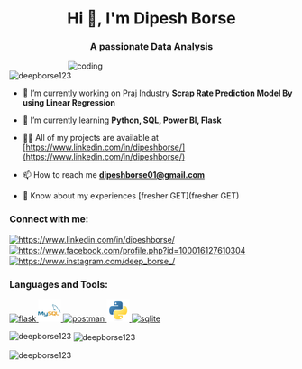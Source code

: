 <h1 align="center">Hi 👋, I'm Dipesh Borse</h1>
<h3 align="center">A passionate Data Analysis</h3>
<img align="right"alt="coding"width="400"src="https://img.freepik.com/premium-vector/flat-design-man-is-analyzing-data-with-lot-dedication-working-his-office-laptop_505928-33.jpg?w=740"
<p align="left"> <img src="https://komarev.com/ghpvc/?username=deepborse123&label=Profile%20views&color=0e75b6&style=flat" alt="deepborse123" /> </p>

- 🔭 I’m currently working on Praj Industry **Scrap Rate Prediction Model By using Linear Regression**

- 🌱 I’m currently learning **Python, SQL, Power BI, Flask**

- 👨‍💻 All of my projects are available at [https://www.linkedin.com/in/dipeshborse/](https://www.linkedin.com/in/dipeshborse/)

- 📫 How to reach me **dipeshborse01@gmail.com**

- 📄 Know about my experiences [fresher GET](fresher GET)

<h3 align="left">Connect with me:</h3>
<p align="left">
<a href="https://linkedin.com/in/https://www.linkedin.com/in/dipeshborse/" target="blank"><img align="center" src="https://raw.githubusercontent.com/rahuldkjain/github-profile-readme-generator/master/src/images/icons/Social/linked-in-alt.svg" alt="https://www.linkedin.com/in/dipeshborse/" height="30" width="40" /></a>
<a href="https://fb.com/https://www.facebook.com/profile.php?id=100016127610304" target="blank"><img align="center" src="https://raw.githubusercontent.com/rahuldkjain/github-profile-readme-generator/master/src/images/icons/Social/facebook.svg" alt="https://www.facebook.com/profile.php?id=100016127610304" height="30" width="40" /></a>
<a href="https://instagram.com/https://www.instagram.com/deep_borse_/" target="blank"><img align="center" src="https://raw.githubusercontent.com/rahuldkjain/github-profile-readme-generator/master/src/images/icons/Social/instagram.svg" alt="https://www.instagram.com/deep_borse_/" height="30" width="40" /></a>
</p>

<h3 align="left">Languages and Tools:</h3>
<p align="left"> <a href="https://flask.palletsprojects.com/" target="_blank" rel="noreferrer"> <img src="https://www.vectorlogo.zone/logos/pocoo_flask/pocoo_flask-icon.svg" alt="flask" width="40" height="40"/> </a> <a href="https://www.mysql.com/" target="_blank" rel="noreferrer"> <img src="https://raw.githubusercontent.com/devicons/devicon/master/icons/mysql/mysql-original-wordmark.svg" alt="mysql" width="40" height="40"/> </a> <a href="https://postman.com" target="_blank" rel="noreferrer"> <img src="https://www.vectorlogo.zone/logos/getpostman/getpostman-icon.svg" alt="postman" width="40" height="40"/> </a> <a href="https://www.python.org" target="_blank" rel="noreferrer"> <img src="https://raw.githubusercontent.com/devicons/devicon/master/icons/python/python-original.svg" alt="python" width="40" height="40"/> </a> <a href="https://www.sqlite.org/" target="_blank" rel="noreferrer"> <img src="https://www.vectorlogo.zone/logos/sqlite/sqlite-icon.svg" alt="sqlite" width="40" height="40"/> </a> </p>

<p><img align="left" src="https://github-readme-stats.vercel.app/api/top-langs?username=deepborse123&show_icons=true&locale=en&layout=compact" alt="deepborse123" /></p>

<p>&nbsp;<img align="center" src="https://github-readme-stats.vercel.app/api?username=deepborse123&show_icons=true&locale=en" alt="deepborse123" /></p>

<p><img align="center" src="https://github-readme-streak-stats.herokuapp.com/?user=deepborse123&" alt="deepborse123" /></p>

